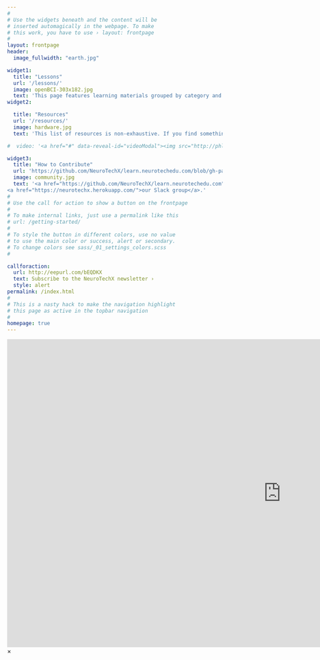 ```yaml
---
#
# Use the widgets beneath and the content will be
# inserted automagically in the webpage. To make
# this work, you have to use › layout: frontpage
#
layout: frontpage
header:
  image_fullwidth: "earth.jpg"

widget1:
  title: "Lessons"
  url: '/lessons/'
  image: openBCI-303x182.jpg
  text: 'This page features learning materials grouped by category and give you an insight into learning tracks.'
widget2:

  title: "Resources"
  url: '/resources/'
  image: hardware.jpg
  text: 'This list of resources is non-exhaustive. If you find something which you think should be included, please add it!'

#  video: '<a href="#" data-reveal-id="videoModal"><img src="http://phlow.github.io/feeling-responsive/images/start-video-feeling-responsive-302x182.jpg" width="302" height="182" alt=""/></a>'

widget3:
  title: "How to Contribute"
  url: 'https://github.com/NeuroTechX/learn.neurotechedu.com/blob/gh-pages/README.md'
  image: community.jpg
  text: '<a href="https://github.com/NeuroTechX/learn.neurotechedu.com">Click</a> to contribute to our Github page directly. You may also choose to join the <a href="http://neurotechx.com/opportunities/edu-committee.html">NeurotechX committee</a> or
<a href="https://neurotechx.herokuapp.com/">our Slack group</a>.'
#
# Use the call for action to show a button on the frontpage
#
# To make internal links, just use a permalink like this
# url: /getting-started/
#
# To style the button in different colors, use no value
# to use the main color or success, alert or secondary.
# To change colors see sass/_01_settings_colors.scss
#

callforaction:
  url: http://eepurl.com/bEQDKX
  text: Subscribe to the NeuroTechX newsletter ›
  style: alert
permalink: /index.html
#
# This is a nasty hack to make the navigation highlight
# this page as active in the topbar navigation
#
homepage: true
---
```


<div id="videoModal" class="reveal-modal large" data-reveal="">
  <div class="flex-video widescreen vimeo" style="display: block;">
    <iframe width="1280" height="720" src="https://www.youtube.com/embed/3b5zCFSmVvU" frameborder="0" allowfullscreen></iframe>
  </div>
  <a class="close-reveal-modal">&#215;</a>
</div>
